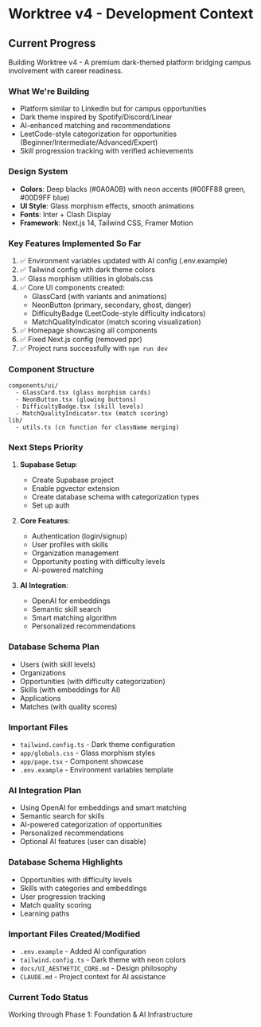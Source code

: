# Worktree v4 - Development Context

## Current Progress
Building Worktree v4 - A premium dark-themed platform bridging campus involvement with career readiness.

### What We're Building
- Platform similar to LinkedIn but for campus opportunities
- Dark theme inspired by Spotify/Discord/Linear
- AI-enhanced matching and recommendations
- LeetCode-style categorization for opportunities (Beginner/Intermediate/Advanced/Expert)
- Skill progression tracking with verified achievements

### Design System
- **Colors**: Deep blacks (#0A0A0B) with neon accents (#00FF88 green, #00D9FF blue)
- **UI Style**: Glass morphism effects, smooth animations
- **Fonts**: Inter + Clash Display
- **Framework**: Next.js 14, Tailwind CSS, Framer Motion

### Key Features Implemented So Far
1. ✅ Environment variables updated with AI config (.env.example)
2. ✅ Tailwind config with dark theme colors
3. ✅ Glass morphism utilities in globals.css
4. ✅ Core UI components created:
   - GlassCard (with variants and animations)
   - NeonButton (primary, secondary, ghost, danger)
   - DifficultyBadge (LeetCode-style difficulty indicators)
   - MatchQualityIndicator (match scoring visualization)
5. ✅ Homepage showcasing all components
6. ✅ Fixed Next.js config (removed ppr)
7. ✅ Project runs successfully with `npm run dev`

### Component Structure
```
components/ui/
  - GlassCard.tsx (glass morphism cards)
  - NeonButton.tsx (glowing buttons)
  - DifficultyBadge.tsx (skill levels)
  - MatchQualityIndicator.tsx (match scoring)
lib/
  - utils.ts (cn function for className merging)
```

### Next Steps Priority
1. **Supabase Setup**:
   - Create Supabase project
   - Enable pgvector extension
   - Create database schema with categorization types
   - Set up auth

2. **Core Features**:
   - Authentication (login/signup)
   - User profiles with skills
   - Organization management
   - Opportunity posting with difficulty levels
   - AI-powered matching

3. **AI Integration**:
   - OpenAI for embeddings
   - Semantic skill search
   - Smart matching algorithm
   - Personalized recommendations

### Database Schema Plan
- Users (with skill levels)
- Organizations
- Opportunities (with difficulty categorization)
- Skills (with embeddings for AI)
- Applications
- Matches (with quality scores)

### Important Files
- `tailwind.config.ts` - Dark theme configuration
- `app/globals.css` - Glass morphism styles
- `app/page.tsx` - Component showcase
- `.env.example` - Environment variables template

### AI Integration Plan
- Using OpenAI for embeddings and smart matching
- Semantic search for skills
- AI-powered categorization of opportunities
- Personalized recommendations
- Optional AI features (user can disable)

### Database Schema Highlights
- Opportunities with difficulty levels
- Skills with categories and embeddings
- User progression tracking
- Match quality scoring
- Learning paths

### Important Files Created/Modified
- `.env.example` - Added AI configuration
- `tailwind.config.ts` - Dark theme with neon colors
- `docs/UI_AESTHETIC_CORE.md` - Design philosophy
- `CLAUDE.md` - Project context for AI assistance

### Current Todo Status
Working through Phase 1: Foundation & AI Infrastructure